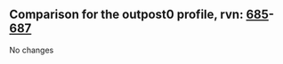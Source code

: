 ## Comparison for the outpost0 profile, rvn: [685](https://github.com/PRO100KatYT/FortniteProfileRevisions/tree/main/profiles/outpost0/685%20outpost0.json)-[687](https://github.com/PRO100KatYT/FortniteProfileRevisions/tree/main/profiles/outpost0/687%20outpost0.json)

No changes
